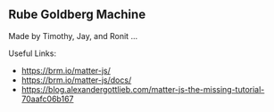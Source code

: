 ## Rube Goldberg Machine
Made by Timothy, Jay, and Ronit ...

Useful Links:
* https://brm.io/matter-js/
* https://brm.io/matter-js/docs/
* https://blog.alexandergottlieb.com/matter-js-the-missing-tutorial-70aafc06b167
